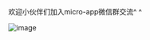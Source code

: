 
欢迎小伙伴们加入micro-app微信群交流^ ^

![image](https://github.com/micro-zoe/micro-app/assets/14011130/47047447-564d-41c8-81ad-b771316098f4)


